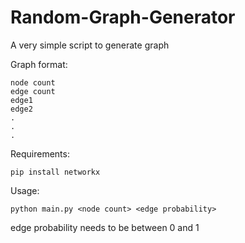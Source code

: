 # Random-Graph-Generator
A very simple script to generate graph

Graph format:

    node count
    edge count
    edge1
    edge2
    .
    .
    .

Requirements:

    pip install networkx

Usage:

    python main.py <node count> <edge probability>
    
edge probability needs to be between 0 and 1
